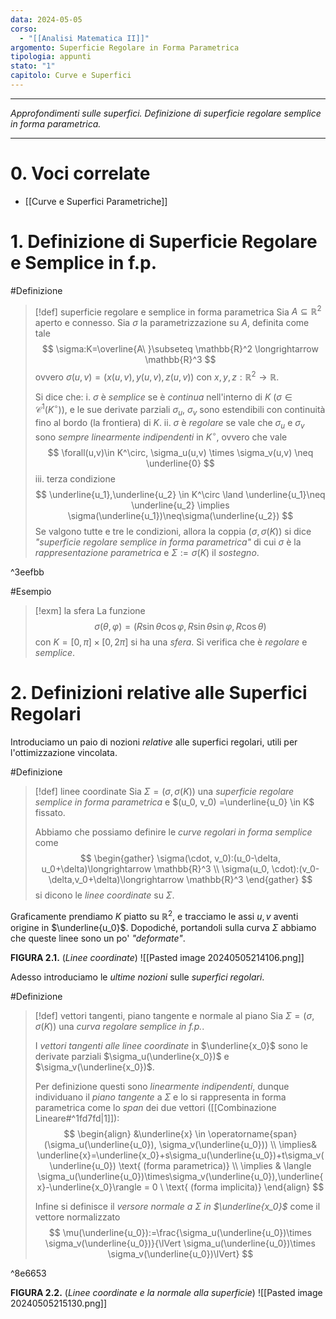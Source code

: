 ```yaml
---
data: 2024-05-05
corso:
  - "[[Analisi Matematica II]]"
argomento: Superficie Regolare in Forma Parametrica
tipologia: appunti
stato: "1"
capitolo: Curve e Superfici
---
```

- - -
*Approfondimenti sulle superfici. Definizione di superficie regolare semplice in forma parametrica.*
- - -
# 0. Voci correlate
- [[Curve e Superfici Parametriche]]
# 1. Definizione di Superficie Regolare e Semplice in f.p.

#Definizione 
> [!def] superficie regolare e semplice in forma parametrica
> Sia $A\subseteq \mathbb{R}^2$ aperto e connesso. Sia $\sigma$ la parametrizzazione su $A$, definita come tale
> $$
> \sigma:K=\overline{A\ }\subseteq \mathbb{R}^2 \longrightarrow \mathbb{R}^3
> $$
> ovvero $\sigma(u,v)=(x(u,v), y(u,v), z(u,v))$ con $x,y,z: \mathbb{R}^2 \longrightarrow \mathbb{R}$.
> 
> Si dice che:
> i. $\sigma$ è *semplice* se è *continua* nell'interno di $K$ ($\sigma \in \mathcal{C}^1(K^\circ)$), e le sue derivate parziali $\sigma_u$, $\sigma_v$ sono estendibili con continuità fino al bordo (la frontiera) di $K$.
> ii. $\sigma$ è *regolare* se vale che $\sigma_u$ e $\sigma_v$ sono *sempre linearmente indipendenti* in $K^\circ$, ovvero che vale
> $$
> \forall(u,v)\in K^\circ, \sigma_u(u,v) \times \sigma_v(u,v) \neq \underline{0}
> $$
> iii. terza condizione
> $$
> \underline{u_1},\underline{u_2} \in K^\circ \land \underline{u_1}\neq \underline{u_2} \implies \sigma(\underline{u_1})\neq\sigma(\underline{u_2})
> $$
> Se valgono tutte e tre le condizioni, allora la coppia $(\sigma, \sigma(K))$ si dice *"superficie regolare semplice in forma parametrica"* di cui $\sigma$ è la *rappresentazione parametrica* e $\Sigma:=\sigma(K)$ il *sostegno*.

^3eefbb

#Esempio 
> [!exm] la sfera
> La funzione
> $$
> \sigma(\theta,\varphi)=(R\sin\theta\cos\varphi, R\sin\theta\sin\varphi, R\cos\theta)
> $$
> con $K=[0,\pi] \times [0,2\pi]$ si ha una *sfera*. Si verifica che è *regolare* e *semplice*.

# 2. Definizioni relative alle Superfici Regolari
Introduciamo un paio di nozioni *relative* alle superfici regolari, utili per l'ottimizzazione vincolata.

#Definizione 
> [!def] linee coordinate
> Sia $\Sigma = (\sigma, \sigma(K))$ una *superficie regolare semplice in forma parametrica* e $(u_0, v_0) =\underline{u_0} \in K$ fissato. 
> 
> Abbiamo che possiamo definire le *curve regolari in forma semplice* come
> $$
> \begin{gather}
> \sigma(\cdot, v_0):(u_0-\delta, u_0+\delta)\longrightarrow \mathbb{R}^3 \\
> \sigma(u_0, \cdot):(v_0-\delta,v_0+\delta)\longrightarrow \mathbb{R}^3
> \end{gather}
> $$
> si dicono le *linee coordinate* su $\Sigma$.

Graficamente prendiamo $K$ piatto su $\mathbb{R}^2$, e tracciamo le assi $u,v$ aventi origine in $\underline{u_0}$. Dopodiché, portandoli sulla curva $\Sigma$ abbiamo che queste linee sono un po' *"deformate"*.

**FIGURA 2.1.** (*Linee coordinate*)
![[Pasted image 20240505214106.png]]

Adesso introduciamo le *ultime nozioni* sulle *superfici regolari*.

#Definizione 
> [!def] vettori tangenti, piano tangente e normale al piano
> Sia $\Sigma = (\sigma, \sigma(K))$ una *curva regolare semplice in f.p.*.
> 
> I *vettori tangenti alle linee coordinate* in $\underline{x_0}$ sono le derivate parziali $\sigma_u(\underline{x_0})$ e $\sigma_v(\underline{x_0})$.
> 
> Per definizione questi sono *linearmente indipendenti*, dunque individuano il *piano tangente* a $\Sigma$ e lo si rappresenta in forma parametrica come lo *span* dei due vettori ([[Combinazione Lineare#^1fd7fd|1]]):
> $$
> \begin{align}
> &\underline{x} \in \operatorname{span}(\sigma_u(\underline{u_0}), \sigma_v(\underline{u_0}))
> \\ \implies& \underline{x}=\underline{x_0}+s\sigma_u(\underline{u_0})+t\sigma_v(\underline{u_0}) \text{ (forma parametrica)} \\ \implies & \langle \sigma_u(\underline{u_0})\times\sigma_v(\underline{u_0}),\underline{x}-\underline{x_0}\rangle = 0 \ \text{ (forma implicita)}
> \end{align}
> $$
> 
> Infine si definisce il *versore normale a $\Sigma$ in $\underline{x_0}$* come il vettore normalizzato
> $$
> \mu(\underline{u_0}):=\frac{\sigma_u(\underline{u_0})\times \sigma_v(\underline{u_0})}{\lVert \sigma_u(\underline{u_0})\times \sigma_v(\underline{u_0})\lVert}
> $$

^8e6653

**FIGURA 2.2.** (*Linee coordinate e la normale alla superficie*)
![[Pasted image 20240505215130.png]]

